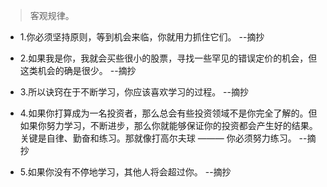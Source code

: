 >客观规律。

- 1.你必须坚持原则，等到机会来临，你就用力抓住它们。 --摘抄

- 2.如果我是你，我就会买些很小的股票，寻找一些罕见的错误定价的机会，但这类机会的确是很少。 --摘抄

- 3.所以诀窍在于不断学习，你应该喜欢学习的过程。 --摘抄

- 4.如果你打算成为一名投资者，那么总会有些投资领域不是你完全了解的。但如果你努力学习，不断进步，那么你就能够保证你的投资都会产生好的结果。关键是自律、勤奋和练习。那就像打高尔夫球 ——— 你必须努力练习。 --摘抄

- 5.如果你没有不停地学习，其他人将会超过你。 --摘抄
